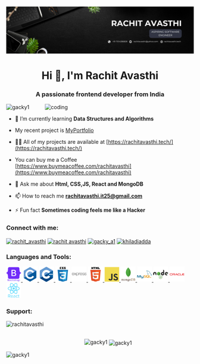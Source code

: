 ![logo](https://github.com/Gacky1/Gacky1/blob/main/1731496701057.jpg)
<h1 align="center">Hi 👋, I'm Rachit Avasthi</h1>
<h3 align="center">A passionate frontend developer from India</h3>

<img align="right" alt="coding" width="400" src="https://user-images.githubusercontent.com/55389276/140866485-8fb1c876-9a8f-4d6a-98dc-08c4981eaf70.gif">

<p align="left"> <img src="https://komarev.com/ghpvc/?username=gacky1&label=Profile%20views&color=0e75b6&style=flat" alt="gacky1" /> </p>

- 🌱 I’m currently learning **Data Structures and Algorithms**

- My recent project is [MyPortfolio](https://rachitavasthi.tech/)

- 👨‍💻 All of my projects are available at [https://rachitavasthi.tech/](https://rachitavasthi.tech/)

- You can buy me a Coffee [https://www.buymeacoffee.com/rachitavasthi](https://www.buymeacoffee.com/rachitavasthi)

- 💬 Ask me about **Html, CSS,JS, React and MongoDB**

- 📫 How to reach me **rachitavasthi.it25@gmail.com**

- ⚡ Fun fact **Sometimes coding feels me like a Hacker**

<h3 align="left">Connect with me:</h3>
<p align="left">
<a href="https://dev.to/rachit_avasthi" target="blank"><img align="center" src="https://raw.githubusercontent.com/rahuldkjain/github-profile-readme-generator/master/src/images/icons/Social/devto.svg" alt="rachit_avasthi" height="30" width="40" /></a>
<a href="https://www.linkedin.com/in/rachit-avasthi/" target="blank"><img align="center" src="https://raw.githubusercontent.com/rahuldkjain/github-profile-readme-generator/master/src/images/icons/Social/linked-in-alt.svg" alt="rachit avasthi" height="30" width="40" /></a>
<a href="https://instagram.com/gacky_a1" target="blank"><img align="center" src="https://raw.githubusercontent.com/rahuldkjain/github-profile-readme-generator/master/src/images/icons/Social/instagram.svg" alt="gacky_a1" height="30" width="40" /></a>
<a href="https://discord.gg/khiladiadda" target="blank"><img align="center" src="https://raw.githubusercontent.com/rahuldkjain/github-profile-readme-generator/master/src/images/icons/Social/discord.svg" alt="khiladiadda" height="30" width="40" /></a>
</p>

<h3 align="left">Languages and Tools:</h3>
<p align="left"> <a href="https://getbootstrap.com" target="_blank" rel="noreferrer"> <img src="https://raw.githubusercontent.com/devicons/devicon/master/icons/bootstrap/bootstrap-plain-wordmark.svg" alt="bootstrap" width="40" height="40"/> </a> <a href="https://www.cprogramming.com/" target="_blank" rel="noreferrer"> <img src="https://raw.githubusercontent.com/devicons/devicon/master/icons/c/c-original.svg" alt="c" width="40" height="40"/> </a> <a href="https://www.w3schools.com/cpp/" target="_blank" rel="noreferrer"> <img src="https://raw.githubusercontent.com/devicons/devicon/master/icons/cplusplus/cplusplus-original.svg" alt="cplusplus" width="40" height="40"/> </a> <a href="https://www.w3schools.com/css/" target="_blank" rel="noreferrer"> <img src="https://raw.githubusercontent.com/devicons/devicon/master/icons/css3/css3-original-wordmark.svg" alt="css3" width="40" height="40"/> </a> <a href="https://expressjs.com" target="_blank" rel="noreferrer"> <img src="https://raw.githubusercontent.com/devicons/devicon/master/icons/express/express-original-wordmark.svg" alt="express" width="40" height="40"/> </a> <a href="https://www.w3.org/html/" target="_blank" rel="noreferrer"> <img src="https://raw.githubusercontent.com/devicons/devicon/master/icons/html5/html5-original-wordmark.svg" alt="html5" width="40" height="40"/> </a> <a href="https://developer.mozilla.org/en-US/docs/Web/JavaScript" target="_blank" rel="noreferrer"> <img src="https://raw.githubusercontent.com/devicons/devicon/master/icons/javascript/javascript-original.svg" alt="javascript" width="40" height="40"/> </a> <a href="https://www.mongodb.com/" target="_blank" rel="noreferrer"> <img src="https://raw.githubusercontent.com/devicons/devicon/master/icons/mongodb/mongodb-original-wordmark.svg" alt="mongodb" width="40" height="40"/> </a> <a href="https://www.mysql.com/" target="_blank" rel="noreferrer"> <img src="https://raw.githubusercontent.com/devicons/devicon/master/icons/mysql/mysql-original-wordmark.svg" alt="mysql" width="40" height="40"/> </a> <a href="https://nodejs.org" target="_blank" rel="noreferrer"> <img src="https://raw.githubusercontent.com/devicons/devicon/master/icons/nodejs/nodejs-original-wordmark.svg" alt="nodejs" width="40" height="40"/> </a> <a href="https://www.oracle.com/" target="_blank" rel="noreferrer"> <img src="https://raw.githubusercontent.com/devicons/devicon/master/icons/oracle/oracle-original.svg" alt="oracle" width="40" height="40"/> </a> <a href="https://reactjs.org/" target="_blank" rel="noreferrer"> <img src="https://raw.githubusercontent.com/devicons/devicon/master/icons/react/react-original-wordmark.svg" alt="react" width="40" height="40"/> </a> </p>

<h3 align="left">Support:</h3>
<form><script src="https://checkout.razorpay.com/v1/payment-button.js" data-payment_button_id="pl_PbsN9K4tpuTElq" async> </script> </form>
<p><a href="https://www.buymeacoffee.com/rachitavasthi"> <img align="left" src="https://cdn.buymeacoffee.com/buttons/v2/default-yellow.png" height="50" width="210" alt="rachitavasthi" /></a></p><br><br>

<p><img align="left" src="https://github-readme-stats.vercel.app/api/top-langs?username=gacky1&show_icons=true&locale=en&layout=compact" alt="gacky1" /></p>

<p>&nbsp;<img align="center" src="https://github-readme-stats.vercel.app/api?username=gacky1&show_icons=true&locale=en" alt="gacky1" /></p>

<p><img align="center" src="https://github-readme-streak-stats.herokuapp.com/?user=gacky1&" alt="gacky1" /></p>
